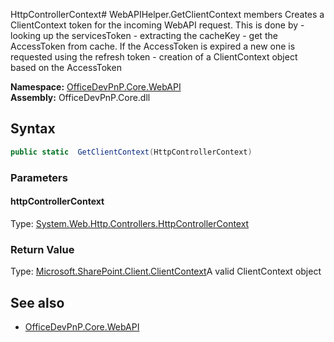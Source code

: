 HttpControllerContext# WebAPIHelper.GetClientContext members
Creates a ClientContext token for the incoming WebAPI request. This is done by 
            - looking up the servicesToken
            - extracting the cacheKey 
            - get the AccessToken from cache. If the AccessToken is expired a new one is requested using the refresh token
            - creation of a ClientContext object based on the AccessToken  

**Namespace:** [OfficeDevPnP.Core.WebAPI](OfficeDevPnP.Core.WebAPI.md)  
**Assembly:** OfficeDevPnP.Core.dll  
## Syntax
```C#
public static  GetClientContext(HttpControllerContext)
```
### Parameters
#### httpControllerContext
Type: [System.Web.Http.Controllers.HttpControllerContext](System.Web.Http.Controllers.HttpControllerContext.md) 
#### 
### Return Value
Type: [Microsoft.SharePoint.Client.ClientContext](Microsoft.SharePoint.Client.ClientContext.md)A valid ClientContext object
## See also
- [OfficeDevPnP.Core.WebAPI](OfficeDevPnP.Core.WebAPI.md)
